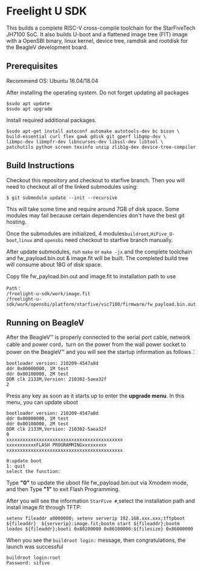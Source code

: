 # Freelight U SDK #

This builds a complete RISC-V cross-compile toolchain for the StarFiveTech JH7100 SoC. It also builds U-boot and a flattened image tree (FIT)
image with a OpenSBI binary, linux kernel, device tree, ramdisk and rootdisk for the BeagleV development board.

## Prerequisites ##

Recommend OS: Ubuntu 16.04/18.04 

After installing the operating system.
Do not forget updating all packages

	$sudo apt update
	$sudo apt upgrade

Install required additional packages.

	$sudo apt-get install autoconf automake autotools-dev bc bison \
	build-essential curl flex gawk gdisk git gperf libgmp-dev \
	libmpc-dev libmpfr-dev libncurses-dev libssl-dev libtool \
	patchutils python screen texinfo unzip zlib1g-dev device-tree-compiler

## Build Instructions ##

Checkout this repository and checkout to starfive branch. Then you will need to checkout all of the linked
submodules using:

	$ git submodule update --init --recursive

This will take some time and require around 7GB of disk space. Some modules may
fail because certain dependencies don't have the best git hosting. 

Once the submodules are initialized, 4 modules`buildroot`,`HiFive_U-boot`,`linux` and `opensbi` need checkout to starfive branch manually.

After update submodules, run `make` or `make -jx` and the complete toolchain and
fw_payload.bin.out & image.fit will be built. The completed build tree will consume about 18G of
disk space.

Copy file  fw_payload.bin.out and image.fit to installation path to use

	Path：  
	/freelight-u-sdk/work/image.fit
	/freelight-u-sdk/work/opensbi/platform/starfive/vic7100/firmware/fw_payload.bin.out
        
## Running on BeagleV ##

After the BeagleV™ is properly connected to the serial port cable, network cable and power cord，turn on the power from the wall power socket to power on the BeagleV™ and you will see the startup information as follows：

	bootloader version: 210209-4547a8d 
	ddr 0x00000000, 1M test 
	ddr 0x00100000, 2M test 
	DDR clk 2133M,Version: 210302-5aea32f 
	2
Press any key as soon as it starts up to enter the **upgrade menu**. In this menu, you can update uboot

	bootloader version: 210209-4547a8d 
	ddr 0x00000000, 1M test 
	ddr 0x00100000, 2M test 
	DDR clk 2133M,Version: 210302-5aea32f 
	0 
	xxxxxxxxxxxxxxxxxxxxxxxxxxxxxxxxxxxxxxxxxxx 
	xxxxxxxxxxxFLASH PROGRAMMINGxxxxxxxxx 
	xxxxxxxxxxxxxxxxxxxxxxxxxxxxxxxxxxxxxxxxxxx 

	0:update boot 
	1: quit 
	select the function:

Type **"0"**  to update the uboot file fw_payload.bin.out via Xmodem mode, and then Type **"1"** to exit Flash Programming.

After you will see the information `StarFive #`,select the installation path and install image.fit through TFTP:

	setenv fileaddr a0000000; setenv serverip 192.168.xxx.xxx;tftpboot ${fileaddr}  ${serverip}:image.fit;bootm start ${fileaddr};bootm loados ${fileaddr};booti 0x80200000 0x86100000:${filesize} 0x86000000

When you see the `buildroot login:` message, then congratulations, the launch was successful

	buildroot login:root
	Password: sifive
